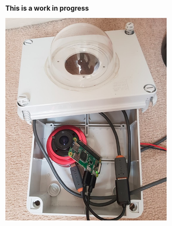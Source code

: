 ## This is a work in progress

![camera](https://raw.githubusercontent.com/dokeeffe/simple-allsky-camera/master/allskycamera.png)
